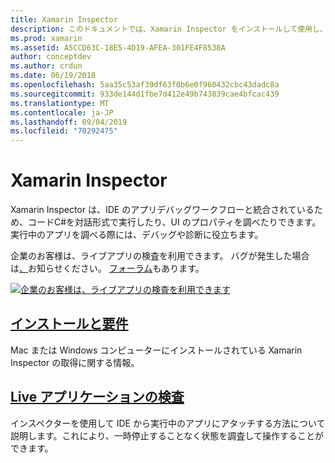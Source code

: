 ```yaml
---
title: Xamarin Inspector
description: このドキュメントでは、Xamarin Inspector をインストールして使用し、アプリケーションを探索およびデバッグする方法について説明しているガイドへのリンクを示します。
ms.prod: xamarin
ms.assetid: A5CCD63C-18E5-4D19-AFEA-301FE4F8538A
author: conceptdev
ms.author: crdun
ms.date: 06/19/2018
ms.openlocfilehash: 5aa35c53af39df63f0b6e0f960432cbc43dadc8a
ms.sourcegitcommit: 933de144d1fbe7d412e49b743839cae4bfcac439
ms.translationtype: MT
ms.contentlocale: ja-JP
ms.lasthandoff: 09/04/2019
ms.locfileid: "70292475"
---
```

# <a name="xamarin-inspector"></a>Xamarin Inspector

Xamarin Inspector は、IDE のアプリデバッグワークフローと統合されているため、コードC#を対話形式で実行したり、UI のプロパティを調べたりできます。実行中のアプリを調べる際には、デバッグや診断に役立ちます。

企業のお客様は、ライブアプリの検査を利用できます。 バグが発生した場合は[、](~/tools/inspector/install.md#reporting-bugs)お知らせください。 [フォーラム](https://forums.xamarin.com/categories/inspector)もあります。

[![](images/interactive-1.0.0-bike-inspect-3d-small.png "企業のお客様は、ライブアプリの検査を利用できます")](images/interactive-1.0.0-bike-inspect-3d.png#lightbox)

## <a name="installation-and-requirementstoolsinspectorinstallmd"></a>[インストールと要件](~/tools/inspector/install.md)

Mac または Windows コンピューターにインストールされている Xamarin Inspector の取得に関する情報。

## <a name="inspecting-live-applicationstoolsinspectorinspectmd"></a>[Live アプリケーションの検査](~/tools/inspector/inspect.md)

インスペクターを使用して IDE から実行中のアプリにアタッチする方法について説明します。これにより、一時停止することなく状態を調査して操作することができます。


